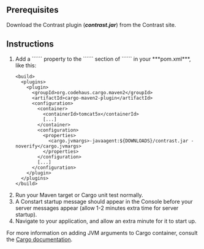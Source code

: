 <!--
title: "Running Contrast with the Codehaus Maven Cargo Plugin"
description: "This document will outline the process for installing Contrast on an application using the Cargo plugin by Codehaus."
tags: "java agent installation maven codehaus"
-->


## Prerequisites
Download the Contrast plugin (***contrast.jar***) from the Contrast site.

## Instructions

<ol>
<li> Add a ```<cargo.jvmargs>``` property to the ```<properties>``` section of ```<configuration>``` in your ***pom.xml***, like this: </configuration <li>

````
<build>
  <plugins>
    <plugin>
      <groupId>org.codehaus.cargo.maven2</groupId>
      <artifactId>cargo-maven2-plugin</artifactId>
      <configuration>
        <container>
          <containerId>tomcat5x</containerId>
          [...]
        </container>
        <configuration>
          <properties>
            <cargo.jvmargs>-javaagent:${DOWNLOADS}/contrast.jar -noverify</cargo.jvmargs>
          </properties>
        </configuration>
        [...]
      </configuration>
    </plugin>
  </plugins>
</build>
````

<li> Run your Maven target or Cargo unit test normally. </li>
<li> A Constart startup message should appear in the Console before your server messages appear (allow 1-2 minutes extra time for server startup). </li>
<li> Navigate to your application, and allow an extra minute for it to start up. </li>

</ol>

For more information on adding JVM arguments to Cargo container, consult the [Cargo documentation](https://codehaus-cargo.github.io/cargo/Configuration+properties.html).
